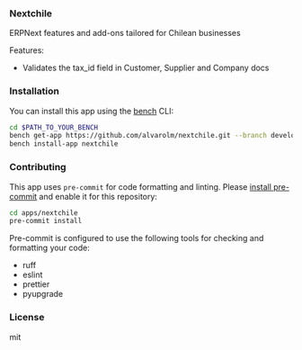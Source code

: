 ### Nextchile

ERPNext features and add-ons tailored for Chilean businesses

Features:

- Validates the tax_id field in Customer, Supplier and Company docs


### Installation

You can install this app using the [bench](https://github.com/frappe/bench) CLI:

```bash
cd $PATH_TO_YOUR_BENCH
bench get-app https://github.com/alvarolm/nextchile.git --branch develop
bench install-app nextchile
```

### Contributing

This app uses `pre-commit` for code formatting and linting. Please [install pre-commit](https://pre-commit.com/#installation) and enable it for this repository:

```bash
cd apps/nextchile
pre-commit install
```

Pre-commit is configured to use the following tools for checking and formatting your code:

- ruff
- eslint
- prettier
- pyupgrade

### License

mit
